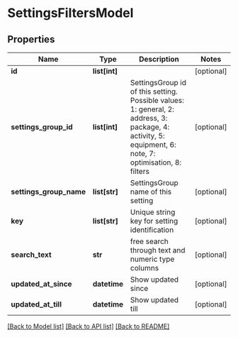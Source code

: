 # SettingsFiltersModel

## Properties
Name | Type | Description | Notes
------------ | ------------- | ------------- | -------------
**id** | **list[int]** |  | [optional] 
**settings_group_id** | **list[int]** | SettingsGroup id of this setting. Possible values: 1: general, 2: address, 3: package, 4: activity, 5: equipment, 6: note, 7: optimisation, 8: filters | [optional] 
**settings_group_name** | **list[str]** | SettingsGroup name of this setting | [optional] 
**key** | **list[str]** | Unique string key for setting identification | [optional] 
**search_text** | **str** | free search through text and numeric type columns | [optional] 
**updated_at_since** | **datetime** | Show updated since | [optional] 
**updated_at_till** | **datetime** | Show updated till | [optional] 

[[Back to Model list]](../README.md#documentation-for-models) [[Back to API list]](../README.md#documentation-for-api-endpoints) [[Back to README]](../README.md)



